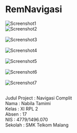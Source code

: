 # RemNavigasi

![Screenshot1](https://github.com/nabilatamimi/RemNavigasi/blob/master/1.jpg) <br>
![Screenshot2](https://github.com/nabilatamimi/RemNavigasi/blob/master/2.jpg)<br><br>
![Screenshot3](https://github.com/nabilatamimi/RemNavigasi/blob/master/3.jpg)<br><br>
![Screenshot4](https://github.com/nabilatamimi/RemNavigasi/blob/master/4.jpg)<br><br>
![Screenshot5](https://github.com/nabilatamimi/RemNavigasi/blob/master/5.jpg)<br><br>
![Screenshot6](https://github.com/nabilatamimi/RemNavigasi/blob/master/6.jpg)<br><br>
![Screenshot7](https://github.com/nabilatamimi/RemNavigasi/blob/master/7.jpg)<br><br>

Judul Project   : Navigasi Complit <br>
Nama            : Nabila Tamimi <br>
Kelas           : XI RPL 2 <br>
Absen           : 17 <br>
NIS             : 4779/1496.070 <br>
Sekolah         : SMK Telkom Malang <br>
